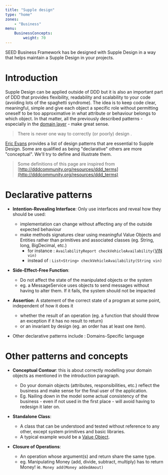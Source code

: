 ```yaml
---
title: "Supple design"
type: "home"
zones:
    - "Business"
menu:
    BusinessConcepts:
        weight: 70
---
```


SEED Business Framework has be designed with Supple Design in a way that helps maintain a Supple Design in your projects.

# Introduction

Supple Design can be applied outside of DDD but it is also an important part of DDD that provides flexibility, readability and scalability to your code (avoiding lots of the spaghetti syndrome). The idea is to keep code clear, meaningful, simple and give each object a specific role without permitting oneself to be too approximative in what attribute or behaviour belongs to which object. In that matter, all the previously described patterns - especially in the [domain layer](#!/business-doc/understanding-ddd/supple-design) - make great sense.

> There is never one way to correctly (or poorly) design .

[Eric Evans](#!/business-doc/understanding-ddd) provides a list of design patterns that are essential to Supple Design. Some are qualified as being "declarative" others are more "conceptual". We'll try to define and illustrate them.


> Some definitions of this page are inspired from [http://dddcommunity.org/resources/ddd_terms](http://dddcommunity.org/resources/ddd_terms)


# Declarative patterns

- **Intention-Revealing Interface**: Only use interfaces and reveal how they should be used:

	- implementation can change without affecting any of the outside expected behaviour
	- make methods signatures clear using meaningful Value Objects and Entities rather than primitives and associated classes (eg. String, long, BigDecimal, etc.)
		- for instance : `AvailabilityReport checkVehicleAvailability(`[VIN](#!/business-doc/hands-on-domain#example-2---vin)` vin)`
		- instead of : `List<String> checkVehicleAvailability(String vin)`
	
- **Side-Effect-Free Function**:  

	- Do not affect the state of the manipulated objects or the system 
	- eg. a MessageService uses objects to send messages without having to alter them. If it fails, the system should not be impacted
	
- **Assertion**: A statement of the correct state of a program at some point, independent of how it does it
	- whether the result of an operation (eg. a function that should throw an exception if it has no result to return) 
	- or an invariant by design (eg. an order has at least one item).

- Other declarative patterns include  : Domains-Specific language

# Other patterns and concepts	
	
- **Conceptual Contour**: this is about correctly modelling your domain objects as mentioned in the introduction paragraph. 

	- Do your domain objects (attributes, responsibilities, etc.) reflect the business and make sense for the final user of the application. 
	- Eg. Nailing down in the model some actual consistency of the business - even if not used in the first place - will avoid having to redesign it later on.

- **Standalone Class**: 

	- A class that can be understood and tested without reference to any other, except system primitives and basic libraries. 
	- A typical example would be a [Value Object](#!/business-doc/understanding-ddd/domain-layer#value-object).

- **Closure of Operations**: 

	- An operation whose argument(s) and return share the same type. 
	- eg. Manipulating Money (add, divide, subtract, multiply) has to return Money! ie. `Money add(Money addedAmout)`
